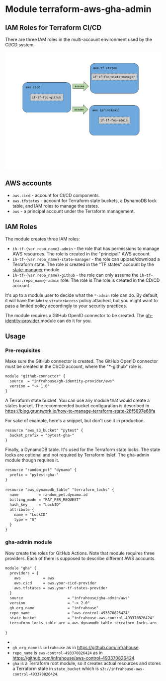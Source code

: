 # Module terraform-aws-gha-admin

## IAM Roles for Terraform CI/CD

There are three IAM roles in the multi-account environment used by the CI/CD system.  

![IAM Roles for Terraform CI/CD](assets/IAM_Roles_for_Terraform_CI_CD.png)

## AWS accounts

* `aws.cicd` - account for CI/CD components.
* `aws.tfstates` - account for Terraform state buckets, a DynamoDB lock table, and IAM roles to manage the states.
* `aws` - a principal account under the Terraform management.

## IAM Roles

The module creates three IAM roles:

* `ih-tf-{var.repo_name}-admin` - the role that has permissions to manage AWS resources. 
  The role is created in the "principal" AWS account.
* `ih-tf-{var.repo_name}-state-manager` - the role can upload/download a Terraform state. 
  The role is created in the "TF states" account by 
  the [state-manager](https://registry.terraform.io/modules/infrahouse/state-manager/aws/latest) module.
* `ih-tf-{var.repo_name}-github` - the role can only assume the `ih-tf-{var.repo_name}-admin` role. The role is
  The role is created in the CD/CD account.

It's up to a module user to decide what the `*-admin` role can do.
By default, it will have the `AdministratorAccess` policy attached, but you might want to pass a limited
policy accordingly to your security practices.

The module requires a GitHub OpenID connector to be created. The [gh-identity-provider
](https://registry.terraform.io/modules/infrahouse/gh-identity-provider/aws/latest) module can do it for you.

## Usage

### Pre-requisites

Make sure the GitHub connector is created. The GitHub OpenID connector
must be created in the CI/CD account, where the "*-github" role is.

```hcl
module "github-connector" {
  source  = "infrahouse/gh-identity-provider/aws"
  version = "~> 1.0"
}
```

A Terraform state bucket. You can use any module that would create a states bucket. 
The recommended bucket configuration is described in https://blog.gruntwork.io/how-to-manage-terraform-state-28f5697e68fa

For sake of example, here's a snippet, but don't use it in production. 
```hcl
resource "aws_s3_bucket" "pytest" {
  bucket_prefix = "pytest-gha-"
}
```

Finally, a DynamoDB table. It's used for the Terraform state locks. The state locks are optional 
and not required by Terraform itslef. The gha-admin module though requires it.
```hcl
resource "random_pet" "dynamo" {
  prefix = "pytest-gha-"
}

resource "aws_dynamodb_table" "terraform_locks" {
  name         = random_pet.dynamo.id
  billing_mode = "PAY_PER_REQUEST"
  hash_key     = "LockID"
  attribute {
    name = "LockID"
    type = "S"
  }
}
```

### gha-admin module

Now create the roles for GitHub Actions. Note that module requires three providers. 
Each of them is supposed to describe different AWS accounts.   

```hcl
module "gha" {
  providers = {
    aws          = aws
    aws.cicd     = aws.your-cicd-provider
    aws.tfstates = aws.your-tf-states-provider
  }
  source                    = "infrahouse/gha-admin/aws"
  version                   = "~> 2.0"
  gh_org_name               = "infrahouse"
  repo_name                 = "aws-control-493370826424"
  state_bucket              = "infrahouse-aws-control-493370826424"
  terraform_locks_table_arn = aws_dynamodb_table.terraform_locks.arn

}
```
* 
* `gh_org_name` is `infrahouse` as in https://github.com/infrahouse.
* `repo_name` is `aws-control-493370826424` as in https://github.com/infrahouse/aws-control-493370826424.
* `gha` is a Terraform root module, so it creates actual resources and stores a Terraform state
in `state_bucket` which is `s3://infrahouse-aws-control-493370826424`.

